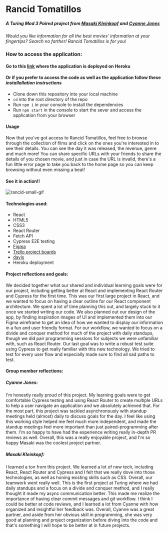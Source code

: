 # Rancid Tomatillos
##### A Turing Mod 3 Paired project from [Masaki Kleinkopf](https://github.com/masaki-kleinkopf) and [Cyanne Jones](https://github.com/Cyanne-Jones)

*Would you like information for all the best movies' information at your fingertips? Search no farther! Rancid Tomatillos is for you!*

### How to access the application:
#### Go to this [link](https://shrouded-brushlands-38554.herokuapp.com/) where the application is deployed on Heroku

#### Or if you prefer to access the code as well as the application follow these *installallation instructions*

- Clone down this repository into your local machine
- `cd` into the root directory of the repo
- Run `npm i` in your console to install the dependencies
- Run `npm start` in the console to start the sever and access the application from your browser

#### Usage

Now that you've got access to Rancid Tomatillos, feel free to browse through the collection of films and click on the ones you're interested in to see their details. You can see the day it was released, the revenue, genre and much more! You can share specific URLs with your friends to share the details of you chosen movie, and just in case the URL is invalid, there's a fun little error page to take you back to the home page so you can keep browsing without even missing a beat! 

#### See it in action!!

![rancid-small-gif](https://user-images.githubusercontent.com/97985027/179608552-372f2874-b70e-4037-8047-6270a1bd0234.gif)


#### Technologies used:
- React
- HTML5 
- CSS3
- React Router
- Fetch API
- Cypress E2E testing
- [Figma](https://www.figma.com/file/bDXv7JZI9Q6gJaoBgW00EF/Rancid-Tomatillos?node-id=0%3A1)
- [Trello project boards](https://trello.com/b/l2U7DuyT/rancid-tomatillos)
- [dayjs](https://day.js.org/)
- Heroku deployment

#### Project reflections and goals:

We decided together what our shared and individual learning goals were for our project, including getting better at React and implementing React Router and Cypress for the first time. This was our first large project in React, and we wanted to focus on having a clear outline for our React component architecture. We spent a lot of time planning this out, and largely stuck to it once we started writing our code. We also planned out our design of the app, by finding inspiration images of UI and implemented them into our Figma wireframe to get an idea of how we wanted to display our information in a fun and user friendly format. For our workflow, we wanted to focus on a divide and conquer method for much of the project with daily standups, though we did pair programming sessions for subjects we were unfamiliar with, such as React Router. Our last goal was to write a robust test suite using Cypress to get really familiar with this new technology. We tried to test for every user flow and especially made sure to find all sad paths to test.

#### Group member reflections:

##### Cyanne Jones: 
I'm honestly really proud of this project. My learning goals were to get comfortable Cypress testing and using React Router to create multiple URLs to help a user navigate an application and we absolutely achieved that. For the most part, this project was tackled asynchronously with standup meetings held (almost) daily to discuss goals for the day. I feel like using this working style helped me feel much more independent, and made the standup meetings feel more important than just paired-programming after them. I'm so happy to have had the experience writing really in-depth PR reviews as well. Overall, this was a really enjoyable project, and I'm so happy Masaki was the coolest project partner.

##### Masaki Kleinkopf:
I learned a ton from this project. We learned a lot of new tech, including React, React Router and Cypress and I felt that we really dove into those technologies, as well as honing existing skills such as CSS. Overall, our teamwork went really well. This is the first project at Turing where we had daily standups and a focus on a divide and conquer method, and I really thought it made my async communication better. This made me realize the importance of having clear commit messages and git workflow. I think I could be better at code reviews, and I learned a lot from Cyanne with how organized and insightful her feedback was. Overall, Cyanne was a great partner, and aside from her obvious skill in programming, she was very good at planning and project organization before diving into the code and that's something I will hope to be better at in future projects. 
